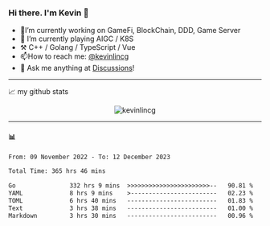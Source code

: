 ### Hi there. I'm Kevin 👋

- 🔭I’m currently working on GameFi, BlockChain, DDD, Game Server
- 🌱 I’m currently playing AIGC / K8S
-   :hammer_and_pick: C++ / Golang / TypeScript / Vue
- 📫How to reach me: [@kevinlincg](https://twitter.com/kevinlincg) 
-   :thought_balloon: Ask me anything at [Discussions](https://github.com/kevinlincg/kevinlincg/discussions/new)!

---

📈 my github stats

<p align="center"> <img src="https://github-readme-stats-ouuan.vercel.app/api?username=kevinlincg&theme=dark&show_icons=true&count_private=true" alt="kevinlincg" />

---

#### :bar_chart: 

<!--START_SECTION:waka-->

```txt
From: 09 November 2022 - To: 12 December 2023

Total Time: 365 hrs 46 mins

Go               332 hrs 9 mins  >>>>>>>>>>>>>>>>>>>>>>>--   90.81 %
YAML             8 hrs 9 mins    >------------------------   02.23 %
TOML             6 hrs 40 mins   -------------------------   01.83 %
Text             3 hrs 38 mins   -------------------------   01.00 %
Markdown         3 hrs 30 mins   -------------------------   00.96 %
```

<!--END_SECTION:waka-->
